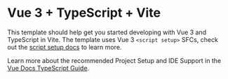 # Vue 3 + TypeScript + Vite

This template should help get you started developing with Vue 3 and TypeScript in Vite. The template uses Vue 3 `<script setup>` SFCs, check out the [script setup docs](https://v3.vuejs.org/api/sfc-script-setup.html#sfc-script-setup) to learn more.


Learn more about the recommended Project Setup and IDE Support in the [Vue Docs TypeScript Guide](https://vuejs.org/guide/typescript/overview.html#project-setup).
